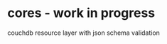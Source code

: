 cores - work in progress
========================

couchdb resource layer with json schema validation